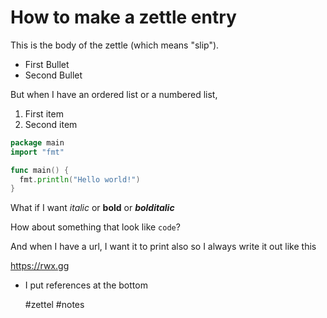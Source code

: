 # How to make a zettle entry

This is the body of the zettle (which means "slip").

* First Bullet
* Second Bullet

But when I have an ordered list or a numbered list,

1. First item
2. Second item

```go
package main
import "fmt"

func main() {
  fmt.println("Hello world!")
}
```
What if I want *italic* or **bold** or ***bolditalic***

How about something that look like `code`?

And when I have a url, I want it to print also so I always write it out like this

https://rwx.gg

* I put references at the bottom

    #zettel #notes
